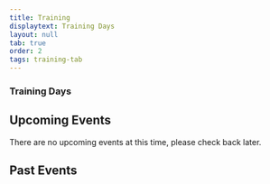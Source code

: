 ```yaml
---
title: Training
displaytext: Training Days
layout: null
tab: true
order: 2
tags: training-tab
---
```



### Training Days

## Upcoming Events

There are no upcoming events at this time, please check back later.

## Past Events
